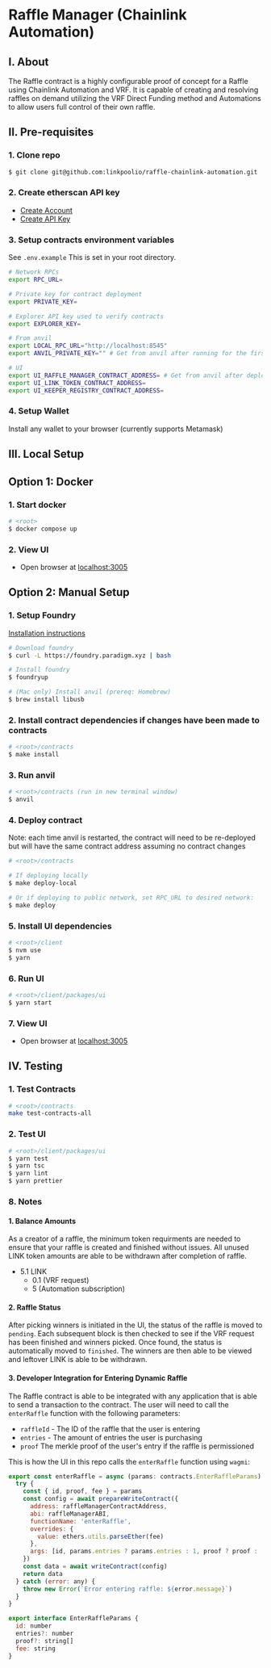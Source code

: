 # Raffle Manager (Chainlink Automation)

## I. About

The Raffle contract is a highly configurable proof of concept for a Raffle using Chainlink Automation and VRF. It is capable of creating and resolving raffles on demand utilizing the VRF Direct Funding method and Automations to allow users full control of their own raffle.

## II. Pre-requisites

### 1. Clone repo

```bash
$ git clone git@github.com:linkpoolio/raffle-chainlink-automation.git
```

### 2. Create etherscan API key

- [Create Account](https://docs.etherscan.io/getting-started/creating-an-account)
- [Create API Key](https://docs.etherscan.io/getting-started/viewing-api-usage-statistics)

### 3. Setup contracts environment variables

See `.env.example` This is set in your root directory.

```bash
# Network RPCs
export RPC_URL=

# Private key for contract deployment
export PRIVATE_KEY=

# Explorer API key used to verify contracts
export EXPLORER_KEY=

# From anvil
export LOCAL_RPC_URL="http://localhost:8545"
export ANVIL_PRIVATE_KEY="" # Get from anvil after running for the first time, see below

# UI
export UI_RAFFLE_MANAGER_CONTRACT_ADDRESS= # Get from anvil after deploying contract
export UI_LINK_TOKEN_CONTRACT_ADDRESS=
export UI_KEEPER_REGISTRY_CONTRACT_ADDRESS=
```

### 4. Setup Wallet

Install any wallet to your browser (currently supports Metamask)

## III. Local Setup

## Option 1: Docker

### 1. Start docker

```bash
# <root>
$ docker compose up
```

### 2. View UI

- Open browser at [localhost:3005](localhost:3005)

## Option 2: Manual Setup

### 1. Setup Foundry

[Installation instructions](https://book.getfoundry.sh/getting-started/installation)

```bash
# Download foundry
$ curl -L https://foundry.paradigm.xyz | bash

# Install foundry
$ foundryup

# (Mac only) Install anvil (prereq: Homebrew)
$ brew install libusb
```

### 2. Install contract dependencies if changes have been made to contracts

```bash
# <root>/contracts
$ make install
```

### 3. Run anvil

```bash
# <root>/contracts (run in new terminal window)
$ anvil
```

### 4. Deploy contract

Note: each time anvil is restarted, the contract will need to be re-deployed but will have the same contract address assuming no contract changes

```bash
# <root>/contracts

# If deploying locally
$ make deploy-local

# Or if deploying to public network, set RPC_URL to desired network:
$ make deploy
```

### 5. Install UI dependencies

```bash
# <root>/client
$ nvm use
$ yarn
```

### 6. Run UI

```bash
# <root>/client/packages/ui
$ yarn start
```

### 7. View UI

- Open browser at [localhost:3005](localhost:3005)

## IV. Testing

### 1. Test Contracts

```bash
# <root>/contracts
make test-contracts-all
```

### 2. Test UI

```bash
# <root>/client/packages/ui
$ yarn test
$ yarn tsc
$ yarn lint
$ yarn prettier
```

### 8. Notes

#### 1. Balance Amounts

As a creator of a raffle, the minimum token requirments are needed to ensure that your raffle is created and finished without issues. All unused LINK token amounts are able to be withdrawn after completion of raffle.

- 5.1 LINK
  - 0.1 (VRF request)
  - 5 (Automation subscription)

#### 2. Raffle Status

After picking winners is initiated in the UI, the status of the raffle is moved to `pending`. Each subsequent block is then checked to see if the VRF request has been finished and winners picked. Once found, the status is automatically moved to `finished`. The winners are then able to be viewed and leftover LINK is able to be withdrawn.

#### 3. Developer Integration for Entering Dynamic Raffle

The Raffle contract is able to be integrated with any application that is able to send a transaction to the contract. The user will need to call the `enterRaffle` function with the following parameters:

- `raffleId` - The ID of the raffle that the user is entering
- `entries` - The amount of entries the user is purchasing
- `proof` The merkle proof of the user's entry if the raffle is permissioned

This is how the UI in this repo calls the `enterRaffle` function using `wagmi`:

```javascript
export const enterRaffle = async (params: contracts.EnterRaffleParams) => {
  try {
    const { id, proof, fee } = params
    const config = await prepareWriteContract({
      address: raffleManagerContractAddress,
      abi: raffleManagerABI,
      functionName: 'enterRaffle',
      overrides: {
        value: ethers.utils.parseEther(fee)
      },
      args: [id, params.entries ? params.entries : 1, proof ? proof : []]
    })
    const data = await writeContract(config)
    return data
  } catch (error: any) {
    throw new Error(`Error entering raffle: ${error.message}`)
  }
}

export interface EnterRaffleParams {
  id: number
  entries?: number
  proof?: string[]
  fee: string
}
```
